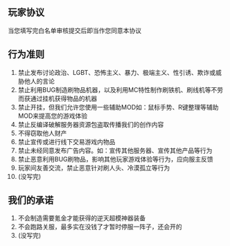 ## 玩家协议

当您填写完白名单审核提交后即当作您同意本协议

## 行为准则

1. 禁止发布讨论政治、LGBT、恐怖主义、暴力、极端主义、性引诱、欺诈或威胁他人的言论
2. 禁止利用BUG制造刷物品机器，以及利用MC特性制作刷铁机、刷线机等不劳而获通过挂机获得物品的机器
3. 禁止开挂，但我们允许您使用一些辅助MOD如：鼠标手势、R键整理等辅助MOD来提高您的游戏体验
4. 禁止反编译破解服务器资源包盗取传播我们的创作内容
5. 不得窃取他人财产
6. 禁止宣传或进行线下交易游戏内物品
7. 禁止未经同意发布广告内容。如：宣传其他服务器、宣传其他产品等行为
8. 禁止恶意利用BUG刷物品，影响其他玩家游戏体验等行为，应向服主反馈
9. 玩家间友善交流，禁止恶意针对刷人头、冷漠孤立等行为
10. (没写完)

## 我们的承诺

1. 不会制造需要氪金才能获得的逆天超模神器装备
2. 不会跑路关服，最多实在没钱了才暂时停服一阵子，还会开的
3. (没写完)